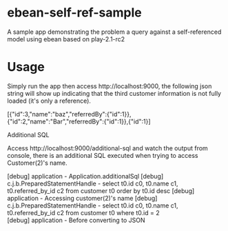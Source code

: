 ebean-self-ref-sample
=====================

A sample app demonstrating the problem a query against a self-referenced model using ebean based on play-2.1-rc2

Usage
=====================

Simply run the app then access http://localhost:9000, the following json string will show up indicating that the third customer information is not fully loaded (it's only a reference).

[{"id":3,"name":"baz","referredBy":{"id":1}},{"id":2,"name":"Bar","referredBy":{"id":1}},{"id":1}]

Additional SQL

Access http://localhost:9000/additional-sql and watch the output from console, there is an additional SQL executed when trying to access Customer(2)'s name.

[debug] application - Application.additionalSql
[debug] c.j.b.PreparedStatementHandle - select t0.id c0, t0.name c1, t0.referred_by_id c2 
from customer t0 
order by t0.id desc
[debug] application - Accessing customer(2)'s name
[debug] c.j.b.PreparedStatementHandle - select t0.id c0, t0.name c1, t0.referred_by_id c2 
from customer t0
where t0.id = 2  
[debug] application - Before converting to JSON
